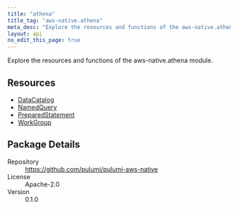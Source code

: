 ```yaml
---
title: "athena"
title_tag: "aws-native.athena"
meta_desc: "Explore the resources and functions of the aws-native.athena module."
layout: api
no_edit_this_page: true
---
```


<!-- WARNING: this file was generated by Pulumi Docs Generator. -->
<!-- Do not edit by hand unless you're certain you know what you are doing! -->

Explore the resources and functions of the aws-native.athena module.

<h2 id="resources">Resources</h2>
<ul class="api">
    <li><a href="datacatalog" title="DataCatalog"><span class="symbol resource"></span>DataCatalog</a></li>
    <li><a href="namedquery" title="NamedQuery"><span class="symbol resource"></span>NamedQuery</a></li>
    <li><a href="preparedstatement" title="PreparedStatement"><span class="symbol resource"></span>PreparedStatement</a></li>
    <li><a href="workgroup" title="WorkGroup"><span class="symbol resource"></span>WorkGroup</a></li>
</ul>

<h2 id="package-details">Package Details</h2>
<dl class="package-details">
	<dt>Repository</dt>
	<dd><a href="https://github.com/pulumi/pulumi-aws-native">https://github.com/pulumi/pulumi-aws-native</a></dd>
	<dt>License</dt>
	<dd>Apache-2.0</dd>
	<dt>Version</dt>
	<dd>0.1.0</dd>
</dl>

